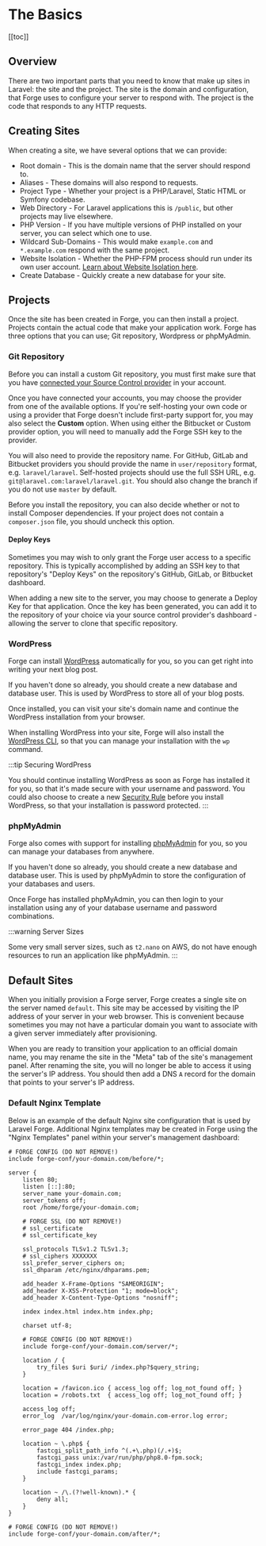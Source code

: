 # The Basics

[[toc]]

## Overview

There are two important parts that you need to know that make up sites in Laravel: the site and the project. The site is the domain and configuration, that Forge uses to configure your server to respond with. The project is the code that responds to any HTTP requests.

## Creating Sites

When creating a site, we have several options that we can provide:

- Root domain - This is the domain name that the server should respond to.
- Aliases - These domains will also respond to requests.
- Project Type - Whether your project is a PHP/Laravel, Static HTML or Symfony codebase.
- Web Directory - For Laravel applications this is `/public`, but other projects may live elsewhere.
- PHP Version - If you have multiple versions of PHP installed on your server, you can select which one to use.
- Wildcard Sub-Domains - This would make `example.com` and `*.example.com` respond with the same project.
- Website Isolation - Whether the PHP-FPM process should run under its own user account. [Learn about Website Isolation here](/1.0/sites/user-isolation.html).
- Create Database - Quickly create a new database for your site.

## Projects

Once the site has been created in Forge, you can then install a project. Projects contain the actual code that make your application work. Forge has three options that you can use; Git repository, Wordpress or phpMyAdmin.

### Git Repository

Before you can install a custom Git repository, you must first make sure that you have [connected your Source Control provider](/1.0/accounts/source-control.html) in your account.

Once you have connected your accounts, you may choose the provider from one of the available options. If you're self-hosting your own code or using a provider that Forge doesn't include first-party support for, you may also select the **Custom** option. When using either the Bitbucket or Custom provider option, you will need to manually add the Forge SSH key to the provider.

You will also need to provide the repository name. For GitHub, GitLab and Bitbucket providers you should provide the name in `user/repository` format, e.g. `laravel/laravel`. Self-hosted projects should use the full SSH URL, e.g. `git@laravel.com:laravel/laravel.git`. You should also change the branch if you do not use `master` by default.

Before you install the repository, you can also decide whether or not to install Composer dependencies. If your project does not contain a `composer.json` file, you should uncheck this option.

#### Deploy Keys

Sometimes you may wish to only grant the Forge user access to a specific repository. This is typically accomplished by adding an SSH key to that repository's "Deploy Keys" on the repository's GitHub, GitLab, or Bitbucket dashboard.

When adding a new site to the server, you may choose to generate a Deploy Key for that application. Once the key has been generated, you can add it to the repository of your choice via your source control provider's dashboard - allowing the server to clone that specific repository.

### WordPress

Forge can install [WordPress](https://wordpress.org) automatically for you, so you can get right into writing your next blog post.

If you haven't done so already, you should create a new database and database user. This is used by WordPress to store all of your blog posts.

Once installed, you can visit your site's domain name and continue the WordPress installation from your browser.

When installing WordPress into your site, Forge will also install the [WordPress CLI](https://wp-cli.org/), so that you can manage your installation with the `wp` command.

:::tip Securing WordPress

You should continue installing WordPress as soon as Forge has installed it for you, so that it's made secure with your username and password. You could also choose to create a new [Security Rule](/1.0/sites/security-rules.html) before you install WordPress, so that your installation is password protected.
:::

### phpMyAdmin

Forge also comes with support for installing [phpMyAdmin](https://phpmyadmin.net) for you, so you can manage your databases from anywhere.

If you haven't done so already, you should create a new database and database user. This is used by phpMyAdmin to store the configuration of your databases and users.

Once Forge has installed phpMyAdmin, you can then login to your installation using any of your database username and password combinations.

:::warning Server Sizes

Some very small server sizes, such as `t2.nano` on AWS, do not have enough resources to run an application like phpMyAdmin.
:::

## Default Sites

When you initially provision a Forge server, Forge creates a single site on the server named `default`. This site may be accessed by visiting the IP address of your server in your web browser. This is convenient because sometimes you may not have a particular domain you want to associate with a given server immediately after provisioning.

When you are ready to transition your application to an official domain name, you may rename the site in the "Meta" tab of the site's management panel. After renaming the site, you will no longer be able to access it using the server's IP address. You should then add a DNS `A` record for the domain that points to your server's IP address.

### Default Nginx Template

Below is an example of the default Nginx site configuration that is used by Laravel Forge. Additional Nginx templates may be created in Forge using the "Nginx Templates" panel within your server's management dashboard:

```nginx
# FORGE CONFIG (DO NOT REMOVE!)
include forge-conf/your-domain.com/before/*;

server {
    listen 80;
    listen [::]:80;
    server_name your-domain.com;
    server_tokens off;
    root /home/forge/your-domain.com;

    # FORGE SSL (DO NOT REMOVE!)
    # ssl_certificate
    # ssl_certificate_key

    ssl_protocols TLSv1.2 TLSv1.3;
    # ssl_ciphers XXXXXXX
    ssl_prefer_server_ciphers on;
    ssl_dhparam /etc/nginx/dhparams.pem;

    add_header X-Frame-Options "SAMEORIGIN";
    add_header X-XSS-Protection "1; mode=block";
    add_header X-Content-Type-Options "nosniff";

    index index.html index.htm index.php;

    charset utf-8;

    # FORGE CONFIG (DO NOT REMOVE!)
    include forge-conf/your-domain.com/server/*;

    location / {
        try_files $uri $uri/ /index.php?$query_string;
    }

    location = /favicon.ico { access_log off; log_not_found off; }
    location = /robots.txt  { access_log off; log_not_found off; }

    access_log off;
    error_log  /var/log/nginx/your-domain.com-error.log error;

    error_page 404 /index.php;

    location ~ \.php$ {
        fastcgi_split_path_info ^(.+\.php)(/.+)$;
        fastcgi_pass unix:/var/run/php/php8.0-fpm.sock;
        fastcgi_index index.php;
        include fastcgi_params;
    }

    location ~ /\.(?!well-known).* {
        deny all;
    }
}

# FORGE CONFIG (DO NOT REMOVE!)
include forge-conf/your-domain.com/after/*;
```

